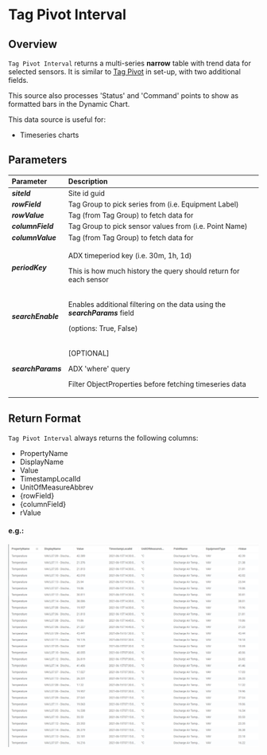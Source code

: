 # Tag Pivot Interval

## Overview

`Tag Pivot Interval` returns a multi-series **narrow** table with trend data for selected sensors. It is similar to [Tag Pivot](tag-pivot.md) in set-up, with two additional fields.

This source also processes 'Status' and 'Command' points to show as formatted bars in the Dynamic Chart.

This data source is useful for:

* Timeseries charts

## Parameters

<table>
  <thead>
    <tr>
      <th style="text-align:left">Parameter</th>
      <th style="text-align:left">Description</th>
    </tr>
  </thead>
  <tbody>
    <tr>
      <td style="text-align:left"><em><b>siteId</b></em>
      </td>
      <td style="text-align:left">Site id guid</td>
    </tr>
    <tr>
      <td style="text-align:left"><em><b>rowField</b></em>
      </td>
      <td style="text-align:left">Tag Group to pick series from (i.e. Equipment Label)</td>
    </tr>
    <tr>
      <td style="text-align:left"><em><b>rowValue</b></em>
      </td>
      <td style="text-align:left">Tag (from Tag Group) to fetch data for</td>
    </tr>
    <tr>
      <td style="text-align:left"><em><b>columnField</b></em>
      </td>
      <td style="text-align:left">Tag Group to pick sensor values from (i.e. Point Name)</td>
    </tr>
    <tr>
      <td style="text-align:left"><em><b>columnValue</b></em>
      </td>
      <td style="text-align:left">Tag (from Tag Group) to fetch data for</td>
    </tr>
    <tr>
      <td style="text-align:left"><em><b>periodKey</b></em>
      </td>
      <td style="text-align:left">
        <p>ADX timeperiod key (i.e. 30m, 1h, 1d)</p>
        <p>This is how much history the query should return for each sensor</p>
      </td>
    </tr>
    <tr>
      <td style="text-align:left"><em><b>searchEnable</b></em>
      </td>
      <td style="text-align:left">
        <p>Enables additional filtering on the data using the <em><b>searchParams</b></em> field</p>
        <p>(options: True, False)</p>
      </td>
    </tr>
    <tr>
      <td style="text-align:left"><em><b>searchParams</b></em>
      </td>
      <td style="text-align:left">
        <p>[OPTIONAL]</p>
        <p>ADX &apos;where&apos; query</p>
        <p>Filter ObjectProperties before fetching timeseries data</p>
      </td>
    </tr>
  </tbody>
</table>

## Return Format

`Tag Pivot Interval` always returns the following columns:

* PropertyName
* DisplayName
* Value
* TimestampLocalId
* UnitOfMeasureAbbrev
* {rowField}
* {columnField}
* rValue

#### e.g.:

![rowField=EquipmentType;rowValue=VAV;columnField=PointName;columnValue=Discharge Air Temperature;searchParams=&quot;Floor==&apos;07&apos;&quot;](../.gitbook/assets/image%20%289%29.png)



